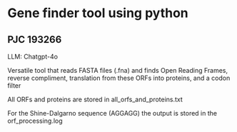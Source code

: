 # Gene finder tool using python
## PJC 193266
LLM: Chatgpt-4o

Versatile tool that reads FASTA files (.fna) and finds Open Reading Frames, reverse compliment, translation from these ORFs into proteins, and a codon filter

All ORFs and proteins are stored in all_orfs_and_proteins.txt

For the Shine-Dalgarno sequence (AGGAGG) the output is stored in the orf_processing.log



